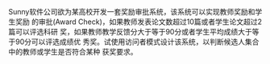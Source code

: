 Sunny软件公司欲为某高校开发一套奖励审批系统，该系统可以实现教师奖励和学生奖励
的审批(Award Check)，如果教师发表论文数超过10篇或者学生论文超过2篇可以评选科研
奖，如果教师教学反馈分大于等于90分或者学生平均成绩大于等于90分可以评选成绩优
秀奖。试使用访问者模式设计该系统，以判断候选人集合中的教师或学生是否符合某种
获奖要求。